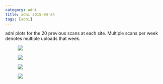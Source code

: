 ```yaml
---
category: adni
title: adni 2015-04-24
tags: [adni]
---
```

adni plots for the 20 previous scans at each site. Multiple scans per week denotes multiple uploads that week.
<figure>
    <a href="{{ production_url }}/spins/assets/images/adni/15-04-24_ADNI_QC.png"><img src="{{ production_url }}/spins/assets/images/adni/15-04-24_ADNI_QC.png"></a>
</figure>

<figure>
    <a href="{{ production_url }}/spins/assets/images/adni/15-04-24_ADNI_QC_CMH.png"><img src="{{ production_url }}/spins/assets/images/adni/15-04-24_ADNI_QC_CMH.png"></a>
</figure>

<figure>
    <a href="{{ production_url }}/spins/assets/images/adni/15-04-24_ADNI_QC_MRC.png"><img src="{{ production_url }}/spins/assets/images/adni/15-04-24_ADNI_QC_MRC.png"></a>
</figure>

<figure>
    <a href="{{ production_url }}/spins/assets/images/adni/15-04-24_ADNI_QC_ZHH.png"><img src="{{ production_url }}/spins/assets/images/adni/15-04-24_ADNI_QC_ZHH.png"></a>
</figure>

